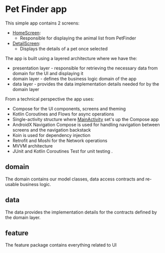 # Pet Finder app

This simple app contains 2 screens:
* [HomeScreen](java/com/example/petapp/feature/home/HomeScreen.kt):
    * Responsible for displaying the animal list from PetFinder
* [DetailScreen](java/com/example/petapp/feature/detail/DetailScreen.kt):
    * Displays the details of a pet once selected

The app is built using a layered architecture where we have the:
* presentation layer - responsible for retrieving the necessary data from domain for the UI and displaying it
* domain layer - defines the business logic domain of the app
* data layer - provides the data implementation details needed for by the domain layer

From a technical perspective the app uses:
* Compose for the UI components, screens and theming
* Kotlin Coroutines and Flows for async operations
* Single-activity structure where [MainActivity](java/com/example/petapp/MainActivity.kt) set's up the Compose app
* AndroidX Navigation Compose is used for handling navigation between screens and the navigation backstack
* Koin is used for dependency injection
* Retrofit and Moshi for the Network operations
* MVVM architecture
* JUnit and Kotlin Coroutines Test for unit testing .

## domain

The domain contains our model classes, data access contracts and re-usable business logic.

## data

The data provides the implementation details for the contracts defined by the domain layer.

## feature

The feature package contains everything related to UI
